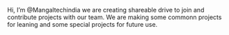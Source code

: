 Hi, I’m @Mangaltechindia we are creating shareable drive to join and contribute projects with our team.
We are making some commonn projects for leaning and some special projects for future use.
